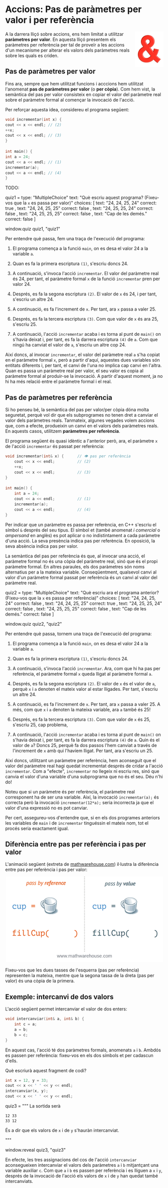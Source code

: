 # Accions: Pas de paràmetres per valor i per referència

<img src='././referencies.png' style='height: 8em; float: right; margin: 0 0 1em 1em;'/>

A la darrera lliçó sobre accions, ens hem limitat a utilitzar
**paràmetres per valor**. En aquesta lliçó presentem els paràmetres
per referència per tal de proveïr a les accions d'un mecanisme per
alterar els valors dels paràmetres reals sobre les quals es criden.

## Pas de paràmetres per valor

Fins ara, sempre que hem utilitzat funcions i acccions hem utilitzat
l'anomenat **pas de paràmetres per valor** (o **per còpia**). Com hem vist, la
semàntica del pas per valor consisteix en copiar el valor del paràmetre real
sobre el paràmetre formal al començar la invocació de l'acció.

Per reforçar aquesta idea, considereu el programa següent:

```c++
void incrementar(int x) {
cout << x << endl; // (2)
++x;
cout << x << endl; // (3)
}

int main() {
int a = 24;
cout << a << endl; // (1)
incrementar(a);
cout << a << endl; // (4)
}

```

TODO:

<div id='quiz1'></div>

quiz1 =
type: "MultipleChoice"
text: "Què escriu aquest programa? (Fixeu-vos que la `x` es passa per valor)"
choices: [
text: "24, 24, 25, 24"
correct: true
,
text: "24, 24, 25, 25"
correct: false
,
text: "24, 25, 25, 24"
correct: false
,
text: "24, 25, 25, 25"
correct: false
,
text: "Cap de les demés."
correct: false
]

window.quiz quiz1, "quiz1"

Per entendre què passa, fem una traça de l'execució del programa:

1. El programa comença a la funció `main`, on es desa el valor 24 a la variable
   `a`.

1. Quan es fa la primera escriptura `(1)`, s'escriu doncs 24.

1. A continuació, s'invoca l'acció `incrementar`. El valor del paràmetre real
   és 24, per tant, el paràmetre formal `x` de la funció `incrementar` pren
   per valor 24.

1. Després, es fa la segona escriptura `(2)`. El valor de `x`
   és 24, i per tant, s'escriu un altre 24.

1. A continuació, es fa l'increment de `x`. Per tant, ara `x` passa a valer 25.

1. Després, es fa la tercera escriptura `(3)`. Com que valor de `x`
   és ara 25, s'escriu 25.

1. A continuació, l'acció `incrementar` acaba i es torna al punt de `main()` on
   s'havia deixat i, per tant, es fa la darrera escriptura `(4)` de `a`. Com
   que ningú ha canviat el valor de `a`, s'escriu un altre cop 24.

Així doncs, al invocar `incrementar`, el valor del paràmetre real `a` s'ha
copiat en el paràmetre formal `x`, però a partir d'aquí, aquestes dues
variables són entitats diferents i, per tant, el canvi de l'una no implica cap
canvi en l'altra. Quan es passa un paràmetre real per valor, el seu valor es
copia al paràmetre formal al produir-se la invocació. A partir d'aquest
moment, ja no hi ha més relació entre el paràmetre formal i el real.

## Pas de paràmetres per referència

Si ho penseu bé, la semàntica del pas per valor/per còpia dóna molta
seguretat, perquè vol dir que els subprogrames no tenen dret a canviar el
valor dels paràmetres reals. Tanmateix, algunes vegades volem accions que,
com a efecte, produeixin un canvi en el valors dels paràmetres reals.
En aquests casos, utilitzem **paràmetres per referència**.

El programa següent és quasi idèntic a l'anterior però, ara,
el paràmetre `x` de l'acció `incrementar` és passat per referència:

```c++
void incrementar(int& x) {      // 👁 pas per referència
    cout << x << endl;          // (2)
    ++x;
    cout << x << endl;          // (3)
}

int main() {
    int a = 24;
    cout << a << endl;          // (1)
    incrementar(a);
    cout << a << endl;          // (4)
}
```

Per indicar que un paràmetre es passa per referència, en C++ s'escriu el
símbol `&` després del seu tipus. El símbol et (també anomenat _i comercial_ o
_ampersand_ en anglès) es pot aplicar o no indistintament a cada paràmetre
d'una acció. La seva presència indica pas per referència. En oposició, la seva
absència indica pas per valor.

La semàntica del pas per referència és que, al invocar una acció, el paràmetre
formal no és una còpia del paràmetre real, sinó que és el propi paràmetre formal.
En altres paraules, els dos paràmetres són noms alternatius per a la mateixa variable.
Conseqüentment, qualsevol canvi al valor d'un paràmetre formal passat per referència
és un canvi al valor del paràmetre real.

<div id='quiz2'></div>

quiz2 =
type: "MultipleChoice"
text: "Què escriu ara el programa anterior? (Fixeu-vos que la `x` es passa per referència)"
choices: [
text: "24, 24, 25, 24"
correct: false
,
text: "24, 24, 25, 25"
correct: true
,
text: "24, 25, 25, 24"
correct: false
,
text: "24, 25, 25, 25"
correct: false
,
text: "Cap de les demés."
correct: false
]

window.quiz quiz2, "quiz2"

Per entendre què passa, tornem una traça de l'execució del programa:

1. El programa comença a la funció `main`, on es desa el valor 24 a la variable
   `a`.

1. Quan es fa la primera escriptura `(1)`, s'escriu doncs 24.

1. A continuació, s'invoca l'acció `incrementar`. Ara, com que hi ha pas per
   referència, el paràmetre formal `x` queda lligat al paràmetre formal `a`.

1. Després, es fa la segona escriptura `(2)`. El valor de `x` és el valor de `a`,
   perquè `x` i `a` denoten el mateix valor al estar lligades.
   Per tant, s'escriu un altre 24.

1. A continuació, es fa l'increment de `x`. Per tant, ara `x` passa a valer 25.
   A més, com que `x` i `a` denoten la mateixa variable, ara `a` també és 25!

1. Després, es fa la tercera escriptura `(3)`. Com que valor de `x`
   és 25, s'escriu 25, cap problema,

1. A continuació, l'acció `incrementar` acaba i es torna al punt de `main()` on
   s'havia deixat i, per tant, es fa la darrera escriptura `(4)` de `a`. Quin
   és el valor de `a`? Doncs 25, perquè fa dos passos l'hem canviat a través
   de l'increment de `x` amb qui l'havíem lligat. Per tant,
   ara s'escriu un 25.

Així doncs, utilitzant un paràmetre per referència, hem aconseguit que el
valor del paràmetre real hagi quedat incrementat després de cridar a l'acció
`incrementar`. Com a "efecte", `incrementar` no llegeix ni escriu res, sinó que
canvia el valor d'una variable d'una subprograma que no és el seu. Déu n'hi do!

Noteu que si un paràmetre és per referència, el paràmetre real corresponent
ha de ser una variable. Així, la invocació `incrementar(a);` és correcta però
la invocació `incrementar(12*a);` seria incorrecta ja que el valor d'una expressió
no es pot canviar.

Per cert, assegureu-vos d'entendre que, si en els dos programes anteriors
les variables de `main` i de `incrementar` tinguéssin el mateix nom, tot el
procés seria exactament igual.

## Diferència entre pas per referència i pas per valor

L'animació següent (extreta de [mathwarehouse.com](https://www.mathwarehouse.com))
il·lustra la diferència entre pas per referència i pas per valor:

<center>
<img src='././pass-by-reference-vs-pass-by-value-animation.gif'>
</center>

Fixeu-vos que les dues tasses de l'esquerra (pas per referència) representen
la mateixa, mentre que la segona tassa de la dreta (pas per valor) és una
còpia de la primera.

## Exemple: intercanvi de dos valors

L'acció següent permet intercanviar el valor de dos enters:

```c++
void intercanviar(int& a, int& b) {
    int c = a;
    a = b;
    b = c;
}
```

En aquest cas, l'acció té dos paràmetres formals, anomenats `a` i `b`.
Ambdós es passen per referència: fixeu-vos en els dos símbols et per cadascun
d'ells.

Què escriurà aquest fragment de codi?

```c++
int x = 12, y = 33;
cout << x << ' ' << y << endl;
intercanviar(x, y);
cout << x << ' ' << y << endl;
```

<div id='quiz3'></div>

quiz3 = """
La sortida serà

```text
12 33
33 12
```

És a dir que els valors de `x` i de `y` s'hauràn intercanviat.

"""

window.reveal quiz3, "quiz3"

En efecte, les tres assignacions del cos de l'acció `intercanviar`
aconsegueixen intercanviar el valors dels paràmetres `a` i `b` mitjantçant
una variable auxiliar `c`. Com que `a` i `b` es passen per referència
i es lliguen a `x` i `y`, després de la invocació de l'acció els valors
de `x` i de `y` han quedat també intercanviats.

<Autors autors="jpetit roura"/>

